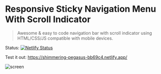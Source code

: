 # Responsive Sticky Navigation Menu With Scroll Indicator
> Awesome & easy to code navigation bar with scroll indicator using HTML/CSS/JS compatible with mobile devices.

Status: [![Netlify Status](https://api.netlify.com/api/v1/badges/a0e7c73c-7f31-4ec2-b0a1-0071c687634d/deploy-status)](https://shimmering-pegasus-bb69c4.netlify.app/)

Test it out: https://shimmering-pegasus-bb69c4.netlify.app/

![screen](https://user-images.githubusercontent.com/100468888/165317423-b9044851-8196-4772-a3c9-46c2863bc5f7.png)
